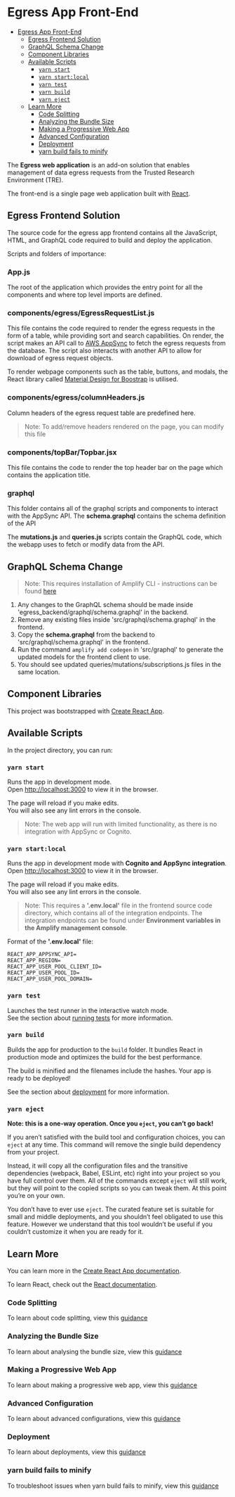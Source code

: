 # Egress App Front-End

- [Egress App Front-End](#egress-app-front-end)
  - [Egress Frontend Solution](#egress-frontend-solution)
  - [GraphQL Schema Change](#graphql-schema-change)
  - [Component Libraries](#component-libraries)
  - [Available Scripts](#available-scripts)
    - [`yarn start`](#yarn-start)
    - [`yarn start:local`](#yarn-startlocal)
    - [`yarn test`](#yarn-test)
    - [`yarn build`](#yarn-build)
    - [`yarn eject`](#yarn-eject)
  - [Learn More](#learn-more)
    - [Code Splitting](#code-splitting)
    - [Analyzing the Bundle Size](#analyzing-the-bundle-size)
    - [Making a Progressive Web App](#making-a-progressive-web-app)
    - [Advanced Configuration](#advanced-configuration)
    - [Deployment](#deployment)
    - [yarn build fails to minify](#yarn-build-fails-to-minify)

The **Egress web application** is an add-on solution that enables management of data egress requests
 from the Trusted Research Environment (TRE).

The front-end is a single page web application built with [React](https://reactjs.org/).

## Egress Frontend Solution

The source code for the egress app frontend contains all the JavaScript, HTML, and GraphQL code required
 to build and deploy the application.

Scripts and folders of importance:

### App.js

The root of the application which provides the entry point for all the components and where
 top level imports are defined.

### components/egress/EgressRequestList.js

This file contains the code required to render the egress requests in the form of a table, while providing
 sort and search capabilities. On render, the script makes an API call to [AWS AppSync](https://aws.amazon.com/appsync/) to fetch the egress requests
 from the database. The script also interacts with another API to allow for download of egress request objects.

To render webpage components such as the table, buttons, and modals, the React library called
 [Material Design for Boostrap](https://mdbootstrap.com/docs/react/) is utilised.

### components/egress/columnHeaders.js

Column headers of the egress request table are predefined here.
>Note: To add/remove headers rendered on the page, you can modify this file

### components/topBar/Topbar.jsx

This file contains the code to render the top header bar on the page which contains the application title.

### graphql

This folder contains all of the graphql scripts and components to interact with the AppSync API.
 The __schema.graphql__ contains the schema definition of the API

The __mutations.js__ and __queries.js__ scripts contain the GraphQL code, which the webapp uses
 to fetch or modify data from the API.

## GraphQL Schema Change

>Note: This requires installation of Amplify CLI - instructions can be found [here](https://docs.amplify.aws/cli/start/install)

1. Any changes to the GraphQL schema should be made inside 'egress_backend/graphql/schema.graphql' in the backend.
1. Remove any existing files inside 'src/graphql/schema.graphql' in the frontend.
1. Copy the __schema.graphql__ from the backend to  'src/graphql/schema.graphql' in the frontend.
1. Run the command `amplify add codegen` in 'src/graphql' to generate the updated models for the frontend client to use.
1. You should see updated queries/mutations/subscriptions.js files in the same location.

## Component Libraries

This project was bootstrapped with [Create React App](https://github.com/facebook/create-react-app).

## Available Scripts

In the project directory, you can run:

### `yarn start`

Runs the app in development mode.\
Open [http://localhost:3000](http://localhost:3000) to view it in the browser.

The page will reload if you make edits.\
You will also see any lint errors in the console.

>Note: The web app will run with limited functionality, as there is no integration with AppSync or Cognito.

### `yarn start:local`

Runs the app in development mode with **Cognito and AppSync integration**.\
Open [http://localhost:3000](http://localhost:3000) to view it in the browser.

The page will reload if you make edits.\
You will also see any lint errors in the console.

>Note: This requires a __'.env.local'__ file in the frontend source code directory, which contains
>all of the integration endpoints. The integration endpoints can be found under __Environment
>variables in the Amplify management console__.

Format of the __'.env.local'__ file:

```
REACT_APP_APPSYNC_API=
REACT_APP_REGION=
REACT_APP_USER_POOL_CLIENT_ID=
REACT_APP_USER_POOL_ID=
REACT_APP_USER_POOL_DOMAIN=
```

### `yarn test`

Launches the test runner in the interactive watch mode.\
See the section about [running tests](https://facebook.github.io/create-react-app/docs/running-tests) for more information.

### `yarn build`

Builds the app for production to the `build` folder.
It bundles React in production mode and optimizes the build for the best performance.

The build is minified and the filenames include the hashes. Your app is ready to be deployed!

See the section about [deployment](https://facebook.github.io/create-react-app/docs/deployment) for more information.

### `yarn eject`

**Note: this is a one-way operation. Once you `eject`, you can’t go back!**

If you aren’t satisfied with the build tool and configuration choices, you can `eject` at any time.
 This command will remove the single build dependency from your project.

Instead, it will copy all the configuration files and the transitive dependencies (webpack, Babel, ESLint, etc)
 right into your project so you have full control over them. All of the commands except `eject` will still work,
 but they will point to the copied scripts so you can tweak them. At this point you’re on your own.

You don’t have to ever use `eject`. The curated feature set is suitable for small and middle deployments,
 and you shouldn’t feel obligated to use this feature. However we understand that this tool wouldn’t be useful
 if you couldn’t customize it when you are ready for it.

## Learn More

You can learn more in the [Create React App documentation](https://facebook.github.io/create-react-app/docs/getting-started).

To learn React, check out the [React documentation](https://reactjs.org/).

### Code Splitting

To learn about code splitting, view this [guidance](https://facebook.github.io/create-react-app/docs/code-splitting)

### Analyzing the Bundle Size

To learn about analysing the bundle size, view this [guidance](https://facebook.github.io/create-react-app/docs/analyzing-the-bundle-size)

### Making a Progressive Web App

To learn about making a progressive web app, view this [guidance](https://facebook.github.io/create-react-app/docs/making-a-progressive-web-app)

### Advanced Configuration

To learn about advanced configurations, view this [guidance](https://facebook.github.io/create-react-app/docs/advanced-configuration)

### Deployment

To learn about deployments, view this [guidance](https://facebook.github.io/create-react-app/docs/deployment)

### yarn build fails to minify

To troubleshoot issues when yarn build fails to minify, view this [guidance](https://facebook.github.io/create-react-app/docs/troubleshooting#npm-run-build-fails-to-minify)

